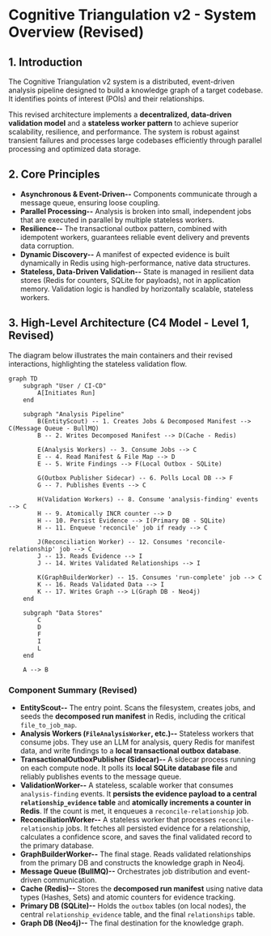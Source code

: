 # Cognitive Triangulation v2 - System Overview (Revised)

## 1. Introduction

The Cognitive Triangulation v2 system is a distributed, event-driven analysis pipeline designed to build a knowledge graph of a target codebase. It identifies points of interest (POIs) and their relationships.

This revised architecture implements a **decentralized, data-driven validation model** and a **stateless worker pattern** to achieve superior scalability, resilience, and performance. The system is robust against transient failures and processes large codebases efficiently through parallel processing and optimized data storage.

## 2. Core Principles

-   **Asynchronous & Event-Driven--** Components communicate through a message queue, ensuring loose coupling.
-   **Parallel Processing--** Analysis is broken into small, independent jobs that are executed in parallel by multiple stateless workers.
-   **Resilience--** The transactional outbox pattern, combined with idempotent workers, guarantees reliable event delivery and prevents data corruption.
-   **Dynamic Discovery--** A manifest of expected evidence is built dynamically in Redis using high-performance, native data structures.
-   **Stateless, Data-Driven Validation--** State is managed in resilient data stores (Redis for counters, SQLite for payloads), not in application memory. Validation logic is handled by horizontally scalable, stateless workers.

## 3. High-Level Architecture (C4 Model - Level 1, Revised)

The diagram below illustrates the main containers and their revised interactions, highlighting the stateless validation flow.

```mermaid
graph TD
    subgraph "User / CI-CD"
        A[Initiates Run]
    end

    subgraph "Analysis Pipeline"
        B(EntityScout) -- 1. Creates Jobs & Decomposed Manifest --> C(Message Queue - BullMQ)
        B -- 2. Writes Decomposed Manifest --> D(Cache - Redis)

        E(Analysis Workers) -- 3. Consume Jobs --> C
        E -- 4. Read Manifest & File Map --> D
        E -- 5. Write Findings --> F(Local Outbox - SQLite)

        G(Outbox Publisher Sidecar) -- 6. Polls Local DB --> F
        G -- 7. Publishes Events --> C

        H(Validation Workers) -- 8. Consume 'analysis-finding' events --> C
        H -- 9. Atomically INCR counter --> D
        H -- 10. Persist Evidence --> I(Primary DB - SQLite)
        H -- 11. Enqueue 'reconcile' job if ready --> C

        J(Reconciliation Worker) -- 12. Consumes 'reconcile-relationship' job --> C
        J -- 13. Reads Evidence --> I
        J -- 14. Writes Validated Relationships --> I

        K(GraphBuilderWorker) -- 15. Consumes 'run-complete' job --> C
        K -- 16. Reads Validated Data --> I
        K -- 17. Writes Graph --> L(Graph DB - Neo4j)
    end

    subgraph "Data Stores"
        C
        D
        F
        I
        L
    end

    A --> B
```

### Component Summary (Revised)

-   **EntityScout--** The entry point. Scans the filesystem, creates jobs, and seeds the **decomposed run manifest** in Redis, including the critical `file_to_job_map`.
-   **Analysis Workers (`FileAnalysisWorker`, etc.)--** Stateless workers that consume jobs. They use an LLM for analysis, query Redis for manifest data, and write findings to a **local transactional outbox database**.
-   **TransactionalOutboxPublisher (Sidecar)--** A sidecar process running on each compute node. It polls its **local SQLite database file** and reliably publishes events to the message queue.
-   **ValidationWorker--** A stateless, scalable worker that consumes `analysis-finding` events. It **persists the evidence payload to a central `relationship_evidence` table** and **atomically increments a counter in Redis**. If the count is met, it enqueues a `reconcile-relationship` job.
-   **ReconciliationWorker--** A stateless worker that processes `reconcile-relationship` jobs. It fetches all persisted evidence for a relationship, calculates a confidence score, and saves the final validated record to the primary database.
-   **GraphBuilderWorker--** The final stage. Reads validated relationships from the primary DB and constructs the knowledge graph in Neo4j.
-   **Message Queue (BullMQ)--** Orchestrates job distribution and event-driven communication.
-   **Cache (Redis)--** Stores the **decomposed run manifest** using native data types (Hashes, Sets) and atomic counters for evidence tracking.
-   **Primary DB (SQLite)--** Holds the `outbox` tables (on local nodes), the central `relationship_evidence` table, and the final `relationships` table.
-   **Graph DB (Neo4j)--** The final destination for the knowledge graph.